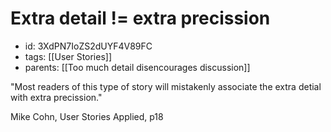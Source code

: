 # Extra detail != extra precission
* id: 3XdPN7IoZS2dUYF4V89FC
* tags: [[User Stories]]
* parents: [[Too much detail disencourages discussion]]

"Most readers of this type of story will mistakenly associate the extra detial with extra precission."

Mike Cohn, User Stories Applied, p18